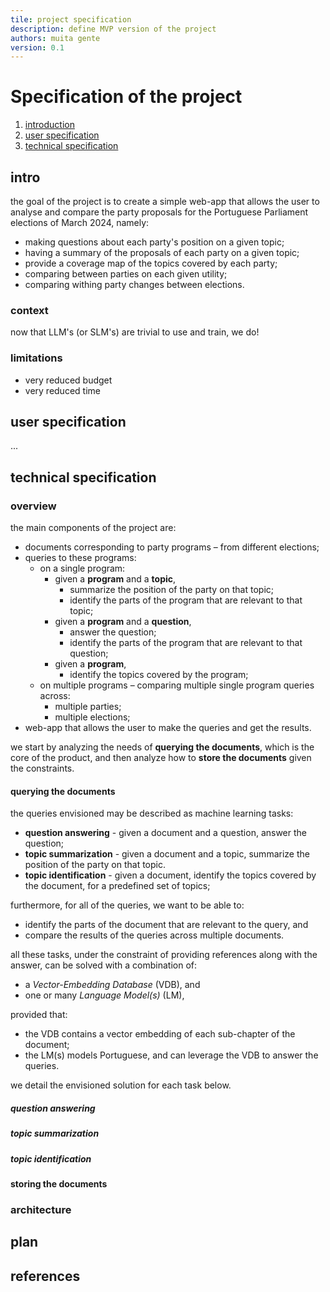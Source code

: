 ```yaml
---
tile: project specification
description: define MVP version of the project
authors: muita gente
version: 0.1
---
```


# Specification of the project

1. [introduction](#intro)
1. [user specification](#user-specification)
1. [technical specification](#technical-specification)

## intro

the goal of the project is to create a simple web-app that allows the user to analyse and compare the party proposals for the Portuguese Parliament elections of March 2024, namely:
- making questions about each party's position on a given topic;
- having a summary of the proposals of each party on a given topic;
- provide a coverage map of the topics covered by each party;
- comparing between parties on each given utility;
- comparing withing party changes between elections.

### context

now that LLM's (or SLM's) are trivial to use and train, we do!

### limitations

- very reduced budget
- very reduced time

## user specification

...

## technical specification

### overview

the main components of the project are:
- documents corresponding to party programs – from different elections;
- queries to these programs:
    - on a single program:
        - given a **program** and a **topic**, 
            - summarize the position of the party on that topic;
            - identify the parts of the program that are relevant to that topic;
        - given a **program** and a **question**,
            - answer the question;
            - identify the parts of the program that are relevant to that question;
        - given a **program**,
            - identify the topics covered by the program;
    - on multiple programs – comparing multiple single program queries across:
        - multiple parties;
        - multiple elections;
- web-app that allows the user to make the queries and get the results.

we start by analyzing the needs of **querying the documents**, which is the core of the product, and then analyze how to **store the documents** given the constraints.

#### querying the documents

the queries envisioned may be described as machine learning tasks:
- **question answering** - given a document and a question, answer the question;
- **topic summarization** - given a document and a topic, summarize the position of the party on that topic.
- **topic identification** - given a document, identify the topics covered by the document, for a predefined set of topics;

furthermore, for all of the queries, we want to be able to:
- identify the parts of the document that are relevant to the query, and
- compare the results of the queries across multiple documents.

all these tasks, under the constraint of providing references along with the answer, can be solved with a combination of:
- a _Vector-Embedding Database_ (VDB), and
- one or many _Language Model(s)_ (LM),

provided that:
- the VDB contains a vector embedding of each sub-chapter of the document;
- the LM(s) models Portuguese, and can leverage the VDB to answer the queries.

we detail the envisioned solution for each task below.

##### question answering



##### topic summarization

##### topic identification


#### storing the documents


### architecture



## plan

## references


